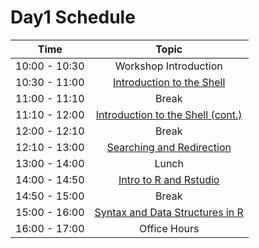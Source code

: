 # Day1 Schedule

| Time            |  Topic  |
|:------------------------:|:------------------------------------------------:|
|10:00 - 10:30 | Workshop Introduction |
|10:30 - 11:00 | [Introduction to the Shell](lessons/01_the_filesystem.md) |
|11:00 - 11:10 | Break |
|11:10 - 12:00 | [Introduction to the Shell (cont.)](lessons/01_the_filesystem.md) |
|12:00 - 12:10 | Break |
|12:10 - 13:00 | [Searching and Redirection](lessons/02_searching_files.md) |
|13:00 - 14:00 | Lunch |
|14:00 - 14:50 | [Intro to R and Rstudio](lessons/03_introR-R-and-RStudio.md) |
|14:50 - 15:00 | Break |
|15:00 - 16:00 | [Syntax and Data Structures in R](lessons/04_R_refresher.R) |
|16:00 - 17:00 | Office Hours |
